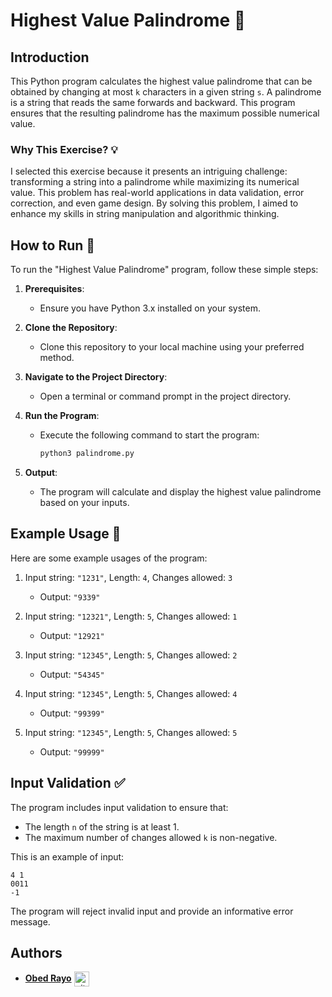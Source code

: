 # Highest Value Palindrome 🌟

## Introduction

This Python program calculates the highest value palindrome that can be obtained by changing at most `k` characters in a given string `s`. A palindrome is a string that reads the same forwards and backward. This program ensures that the resulting palindrome has the maximum possible numerical value.

### Why This Exercise? 💡

I selected this exercise because it presents an intriguing challenge: transforming a string into a palindrome while maximizing its numerical value. This problem has real-world applications in data validation, error correction, and even game design. By solving this problem, I aimed to enhance my skills in string manipulation and algorithmic thinking.

## How to Run 🚀

To run the "Highest Value Palindrome" program, follow these simple steps:

1. **Prerequisites**:
   - Ensure you have Python 3.x installed on your system.

2. **Clone the Repository**:
   - Clone this repository to your local machine using your preferred method.

3. **Navigate to the Project Directory**:
   - Open a terminal or command prompt in the project directory.

4. **Run the Program**:
   - Execute the following command to start the program:

     ```bash
     python3 palindrome.py
     ```

5. **Output**:
   - The program will calculate and display the highest value palindrome based on your inputs.

## Example Usage 📝

Here are some example usages of the program:

1. Input string: `"1231"`, Length: `4`, Changes allowed: `3`
   - Output: `"9339"`

2. Input string: `"12321"`, Length: `5`, Changes allowed: `1`
   - Output: `"12921"`

3. Input string: `"12345"`, Length: `5`, Changes allowed: `2`
   - Output: `"54345"`

4. Input string: `"12345"`, Length: `5`, Changes allowed: `4`
   - Output: `"99399"`

5. Input string: `"12345"`, Length: `5`, Changes allowed: `5`
   - Output: `"99999"`

## Input Validation ✅

The program includes input validation to ensure that:
- The length `n` of the string is at least 1.
- The maximum number of changes allowed `k` is non-negative.

This is an example of input:

```plaintext
4 1
0011
-1
```

The program will reject invalid input and provide an informative error message.

## Authors

* [**Obed Rayo**](https://github.com/ObedRav) <a href="https://github.com/ObedRav" rel="nofollow"><img align="center" alt="github" src="https://www.vectorlogo.zone/logos/github/github-tile.svg" height="24" /></a>

